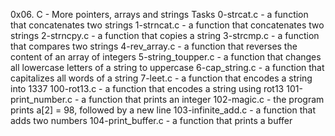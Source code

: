 0x06. C - More pointers, arrays and strings Tasks
0-strcat.c - a function that concatenates two strings
1-strncat.c - a function that concatenates two strings
2-strncpy.c - a function that copies a string
3-strcmp.c - a function that compares two strings
4-rev_array.c - a function that reverses the content of an array of integers
5-string_toupper.c - a function that changes all lowercase letters of a string to uppercase
6-cap_string.c -  a function that capitalizes all words of a string
7-leet.c - a function that encodes a string into 1337
100-rot13.c - a function that encodes a string using rot13
101-print_number.c - a function that prints an integer
102-magic.c - the program prints a[2] = 98, followed by a new line
103-infinite_add.c - a function that adds two numbers
104-print_buffer.c - a function that prints a buffer
